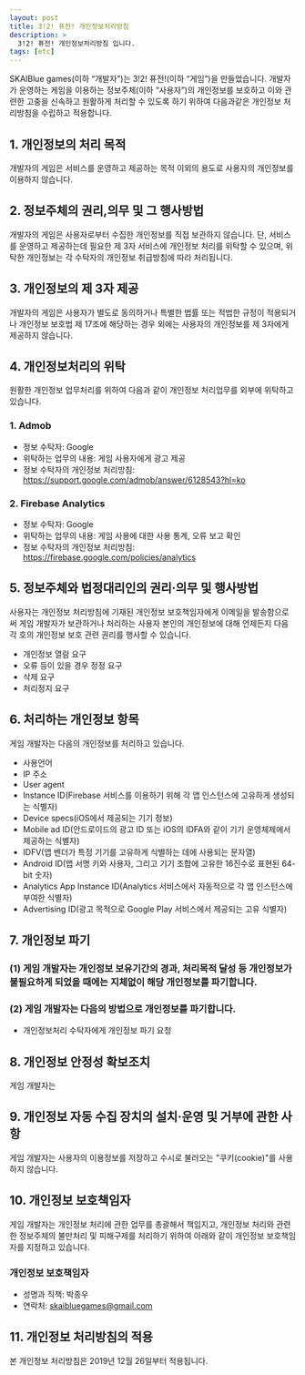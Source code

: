```yaml
---
layout: post
title: 3!2! 퓨전! 개인정보처리방침
description: >
  3!2! 퓨전! 개인정보처리방침 입니다.
tags: [etc]
---
```


SKAIBlue games(이하 “개발자”)는 3!2! 퓨전!(이하 “게임”)을 만들었습니다. 개발자가 운영하는 게임을 이용하는 정보주체(이하 “사용자”)의 개인정보를 보호하고 이와 관련한 고충을 신속하고 원활하게 처리할 수 있도록 하기 위하여 다음과같은 개인정보 처리방침을 수립하고 적용합니다.

## 1. 개인정보의 처리 목적
개발자의 게임은 서비스를 운영하고 제공하는 목적 이외의 용도로 사용자의 개인정보를 이용하지 않습니다.

## 2. 정보주체의 권리,의무 및 그 행사방법
개발자의 게임은 사용자로부터 수집한 개인정보를 직접 보관하지 않습니다. 단, 서비스를 운영하고 제공하는데 필요한 제 3자 서비스에 개인정보 처리를 위탁할 수 있으며, 위탁한 개인정보는 각 수탁자의 개인정보 취급방침에 따라 처리됩니다.

## 3. 개인정보의 제 3자 제공
개발자의 게임은 사용자가 별도로 동의하거나 특별한 법률 또는 적법한 규정이 적용되거나 개인정보 보호법 제 17조에 해당하는 경우 외에는 사용자의 개인정보를 제 3자에게 제공하지 않습니다.

## 4. 개인정보처리의 위탁
원활한 개인정보 업무처리를 위하여 다음과 같이 개인정보 처리업무를 외부에 위탁하고 있습니다.

### 1. Admob
  - 정보 수탁자: Google
  - 위탁하는 업무의 내용: 게임 사용자에게 광고 제공
  - 정보 수탁자의 개인정보 처리방침: https://support.google.com/admob/answer/6128543?hl=ko

### 2. Firebase Analytics
  - 정보 수탁자: Google
  - 위탁하는 업무의 내용: 게임 사용에 대한 사용 통계, 오류 보고 확인
  - 정보 수탁자의 개인정보 처리방침: https://firebase.google.com/policies/analytics

## 5. 정보주체와 법정대리인의 권리·의무 및 행사방법
사용자는 개인정보 처리방침에 기재된 개인정보 보호책임자에게 이메일을 발송함으로써 게임 개발자가 보관하거나 처리하는 사용자 본인의 개인정보에 대해 언제든지 다음 각 호의 개인정보 보호 관련 권리를 행사할 수 있습니다.
  - 개인정보 열람 요구
  - 오류 등이 있을 경우 정정 요구
  - 삭제 요구
  - 처리정지 요구

## 6. 처리하는 개인정보 항목
게임 개발자는 다음의 개인정보를 처리하고 있습니다.
  - 사용언어
  - IP 주소
  - User agent
  - Instance ID(Firebase 서비스를 이용하기 위해 각 앱 인스턴스에 고유하게 생성되는 식별자)
  - Device specs(iOS에서 제공되는 기기 정보)
  - Mobile ad ID(안드로이드의 광고 ID 또는 iOS의 IDFA와 같이 기기 운영체제에서 제공하는 식별자)
  - IDFV(앱 벤더가 특정 기기를 고유하게 식별하는 데에 사용되는 문자열)
  - Android ID(앱 서명 키와 사용자, 그리고 기기 조합에 고유한 16진수로 표현된 64-bit 숫자)
  - Analytics App Instance ID(Analytics 서비스에서 자동적으로 각 앱 인스턴스에 부여한 식별자)
  - Advertising ID(광고 목적으로 Google Play 서비스에서 제공되는 고유 식별자)

## 7. 개인정보 파기
### (1) 게임 개발자는 개인정보 보유기간의 경과, 처리목적 달성 등 개인정보가 불필요하게 되었을 때에는 지체없이 해당 개인정보를 파기합니다.

### (2) 게임 개발자는 다음의 방법으로 개인정보를 파기합니다.
  - 개인정보처리 수탁자에게 개인정보 파기 요청

## 8. 개인정보 안정성 확보조치
게임 개발자는 

## 9. 개인정보 자동 수집 장치의 설치·운영 및 거부에 관한 사항
게임 개발자는 사용자의 이용정보를 저장하고 수시로 불러오는 "쿠키(cookie)"를 사용하지 않습니다.

## 10. 개인정보 보호책임자
게임 개발자는 개인정보 처리에 관한 업무를 총괄해서 책임지고, 개인정보 처리와 관련한 정보주체의 불만처리 및 피해구제를 처리하기 위하여 아래와 같이 개인정보 보호책임자를 지정하고 있습니다.

### 개인정보 보호책임자
  - 성명과 직책: 박종우
  - 연락처: skaibluegames@gmail.com

## 11. 개인정보 처리방침의 적용
본 개인정보 처리방침은 2019년 12월 26일부터 적용됩니다.
